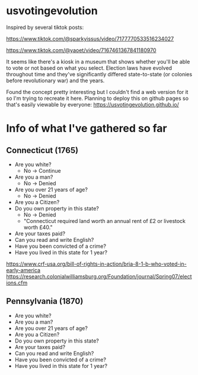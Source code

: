 # usvotingevolution

Inspired by several tiktok posts:

https://www.tiktok.com/@sparkyissus/video/7177770533516234027

https://www.tiktok.com/@yaoet/video/7167461367841180970

It seems like there's a kiosk in a museum that shows whether you'll be able to vote or not based on what you select.
Election laws have evolved throughout time and they've significantly differed state-to-state (or colonies before revolutionary war) and the years.

Found the concept pretty interesting but I couldn't find a web version for it so I'm trying to recreate it here.
Planning to deploy this on github pages so that's easily viewable by everyone: https://usvotingevolution.github.io/

# Info of what I've gathered so far
## Connecticut (1765)
* Are you white?
    - No -> Continue
* Are you a man?
    - No -> Denied
* Are you over 21 years of age?
    - No -> Denied
* Are you a Citizen?
* Do you own property in this state?
    - No -> Denied
    - "Connecticut required land worth an annual rent of £2 or livestock worth £40."
* Are your taxes paid?
* Can you read and write English?
* Have you been convicted of a crime?
* Have you lived in this state for 1 year?

https://www.crf-usa.org/bill-of-rights-in-action/bria-8-1-b-who-voted-in-early-america
https://research.colonialwilliamsburg.org/Foundation/journal/Spring07/elections.cfm

## Pennsylvania (1870)
* Are you white?
* Are you a man?
* Are you over 21 years of age?
* Are you a Citizen?
* Do you own property in this state?
* Are your taxes paid?
* Can you read and write English?
* Have you been convicted of a crime?
* Have you lived in this state for 1 year?


